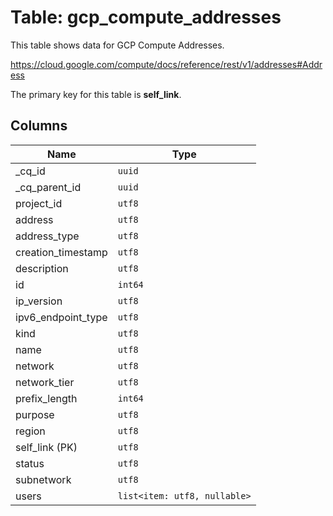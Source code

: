 # Table: gcp_compute_addresses

This table shows data for GCP Compute Addresses.

https://cloud.google.com/compute/docs/reference/rest/v1/addresses#Address

The primary key for this table is **self_link**.

## Columns

| Name          | Type          |
| ------------- | ------------- |
|_cq_id|`uuid`|
|_cq_parent_id|`uuid`|
|project_id|`utf8`|
|address|`utf8`|
|address_type|`utf8`|
|creation_timestamp|`utf8`|
|description|`utf8`|
|id|`int64`|
|ip_version|`utf8`|
|ipv6_endpoint_type|`utf8`|
|kind|`utf8`|
|name|`utf8`|
|network|`utf8`|
|network_tier|`utf8`|
|prefix_length|`int64`|
|purpose|`utf8`|
|region|`utf8`|
|self_link (PK)|`utf8`|
|status|`utf8`|
|subnetwork|`utf8`|
|users|`list<item: utf8, nullable>`|